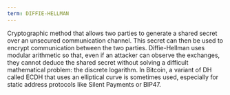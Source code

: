```yaml
---
term: DIFFIE-HELLMAN
---
```


Cryptographic method that allows two parties to generate a shared secret over an unsecured communication channel. This secret can then be used to encrypt communication between the two parties. Diffie-Hellman uses modular arithmetic so that, even if an attacker can observe the exchanges, they cannot deduce the shared secret without solving a difficult mathematical problem: the discrete logarithm. In Bitcoin, a variant of DH called ECDH that uses an elliptical curve is sometimes used, especially for static address protocols like Silent Payments or BIP47.